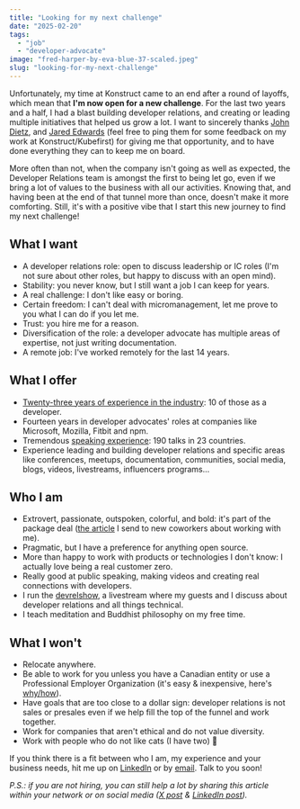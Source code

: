 ```yaml
---
title: "Looking for my next challenge"
date: "2025-02-20"
tags:
  - "job"
  - "developer-advocate"
image: "fred-harper-by-eva-blue-37-scaled.jpeg"
slug: "looking-for-my-next-challenge"
---
```


Unfortunately, my time at Konstruct came to an end after a round of layoffs, which mean that **I'm now open for a new challenge**. For the last two years and a half, I had a blast building developer relations, and creating or leading multiple initiatives that helped us grow a lot. I want to sincerely thanks [John Dietz](https://www.linkedin.com/in/jd-k8s/), and [Jared Edwards](https://www.linkedin.com/in/jarededwards519/) (feel free to ping them for some feedback on my work at Konstruct/Kubefirst) for giving me that opportunity, and to have done everything they can to keep me on board.

More often than not, when the company isn't going as well as expected, the Developer Relations team is amongst the first to being let go, even if we bring a lot of values to the business with all our activities. Knowing that, and having been at the end of that tunnel more than once, doesn't make it more comforting. Still, it's with a positive vibe that I start this new journey to find my next challenge!

## What I want

- A developer relations role: open to discuss leadership or IC roles (I'm not sure about other roles, but happy to discuss with an open mind).
- Stability: you never know, but I still want a job I can keep for years.
- A real challenge: I don't like easy or boring.
- Certain freedom: I can't deal with micromanagement, let me prove to you what I can do if you let me.
- Trust: you hire me for a reason.
- Diversification of the role: a developer advocate has multiple areas of expertise, not just writing documentation.
- A remote job: I've worked remotely for the last 14 years.

## What I offer

- [Twenty-three years of experience in the industry](https://www.linkedin.com/in/fredericharper/): 10 of those as a developer.
- Fourteen years in developer advocates' roles at companies like Microsoft, Mozilla, Fitbit and npm.
- Tremendous [speaking experience](https://fred.dev/speaking/): 190 talks in 23 countries.
- Experience leading and building developer relations and specific areas like conferences, meetups, documentation, communities, social media, blogs, videos, livestreams, influencers programs...

## Who I am

- Extrovert, passionate, outspoken, colorful, and bold: it's part of the package deal ([the article](https://fred.dev/workingwithme/) I send to new coworkers about working with me).
- Pragmatic, but I have a preference for anything open source.
- More than happy to work with products or technologies I don't know: I actually love being a real customer zero.
- Really good at public speaking, making videos and creating real connections with developers.
- I run the [devrelshow](https://www.youtube.com/@fharper/streams), a livestream where my guests and I discuss about developer relations and all things technical.
- I teach meditation and Buddhist philosophy on my free time.

## What I won't

- Relocate anywhere.
- Be able to work for you unless you have a Canadian entity or use a Professional Employer Organization (it's easy & inexpensive, here's [why/how](https://fred.dev/canada/)).
- Have goals that are too close to a dollar sign: developer relations is not sales or presales even if we help fill the top of the funnel and work together.
- Work for companies that aren't ethical and do not value diversity.
- Work with people who do not like cats (I have two) 🤣

If you think there is a fit between who I am, my experience and your business needs, hit me up on [LinkedIn](https://www.linkedin.com/in/fredericharper/) or by [email](mailto:hi@fred.dev). Talk to you soon!

_P.S.: if you are not hiring, you can still help a lot by sharing this article within your network or on social media ([X post](https://x.com/fharper/status/1892669298977497420) & [LinkedIn post](https://www.linkedin.com/posts/fredericharper_looking-for-my-next-challenge-activity-7298433663652843522-lyjC))._
